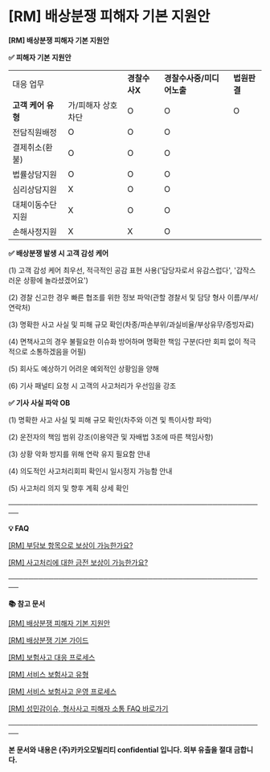 # [RM] 배상분쟁 피해자 기본 지원안

**[RM] 배상분쟁 피해자 기본 지원안**

****✅ 피해자 기본 지원안****

|  |  |  |  |  |
| --- | --- | --- | --- | --- |
| 대응 업무 | | **경찰수사X** | **경찰수사중/미디어노출** | **법원판결** |
| **고객** **케어**  **유형** | 가/피해자 상호차단 | O | O | O |
| 전담직원배정 | O | O | O |
| 결제취소(환불) | O | O | O |
| 법률상담지원 | O | O | O |
| 심리상담지원 | X | O | O |
| 대체이동수단지원 | X | O | O |
| 손해사정지원 | X | X | O |

****✅ 배상분쟁 발생 시 고객 감성 케어****

(1) 고객 감성 케어 최우선, 적극적인 공감 표현 사용('담당자로서 유감스럽다', '갑작스러운 상황에 놀라셨겠어요')

(2) 경찰 신고한 경우 빠른 협조를 위한 정보 파악(관할 경찰서 및 담당 형사 이름/부서/연락처)

(3) 명확한 사고 사실 및 피해 규모 확인(차종/파손부위/과실비율/부상유무/증빙자료)

(4) 면책사고의 경우 불필요한 이슈화 방어하며 명확한 책임 구분(다만 회피 없이 적극적으로 소통하겠음을 어필)

(5) 회사도 예상하기 어려운 예외적인 상황임을 양해

(6) 기사 패널티 요청 시 고객의 사고처리가 우선임을 강조

****✅ 기사 사실 파악 OB****

(1) 명확한 사고 사실 및 피해 규모 확인(차주와 이견 및 특이사항 파악)

(2) 운전자의 책임 범위 강조(이용약관 및 자배법 3조에 따른 책임사항)

(3) 상황 악화 방지를 위해 연락 유지 필요함 안내

(4) 의도적인 사고처리회피 확인시 일시정지 가능함 안내

(5) 사고처리 의지 및 향후 계획 상세 확인

────────────────────────────────────────────────────

****💡 FAQ****

[[RM] 부담보 항목으로 보상이 가능한가요?](https://kakaomobilitysupport.zendesk.com/hc/ko/articles/40683393656729)

[[RM] 사고처리에 대한 금전 보상이 가능한가요?](https://kakaomobilitysupport.zendesk.com/hc/ko/articles/40683118321049)

**────────────────────────────────────────────────────**

**📚 참고 문서**

[[RM] 배상분쟁 피해자 기본 지원안](https://kakaomobilitysupport.zendesk.com/hc/ko/articles/40717919011225)

[[RM] 배상분쟁 기본 가이드](https://kakaomobilitysupport.zendesk.com/hc/ko/articles/40715116674329)

[[RM] 보험사고 대응 프로세스](https://kakaomobilitysupport.zendesk.com/hc/ko/articles/40717238182553)

[[RM] 서비스 보험사고 유형](https://kakaomobilitysupport.zendesk.com/hc/ko/articles/40721290232729)

[[RM] 서비스 보험사고 운영 프로세스](https://kakaomobilitysupport.zendesk.com/hc/ko/articles/40721365410585)

[[RM] 성민감이슈, 형사사고 피해자 소통 FAQ 바로가기](https://kakaomobilitysupport.zendesk.com/hc/ko/sections/39995774557721--RM-%EC%84%B1%EB%AF%BC%EA%B0%90%EC%9D%B4%EC%8A%88-%ED%98%95%EC%82%AC%EC%82%AC%EA%B3%A0-%ED%94%BC%ED%95%B4%EC%9E%90-%EC%86%8C%ED%86%B5-FAQ)

**────────────────────────────────────────────────────**

**본 문서와 내용은 (주)카카오모빌리티 confidential 입니다. 외부 유출을 절대 금합니다.**